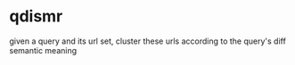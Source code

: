 qdismr
======

given a query and its url set, cluster these urls according to the query's diff semantic meaning
